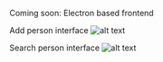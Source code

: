 Coming soon: Electron based frontend

Add person interface
![alt text](https://github.com/ENDER-9/Server-PhoneBook/blob/master/images/addPerson.png)

Search person interface
![alt text](https://github.com/ENDER-9/Server-PhoneBook/blob/master/images/searchPerson.png)
